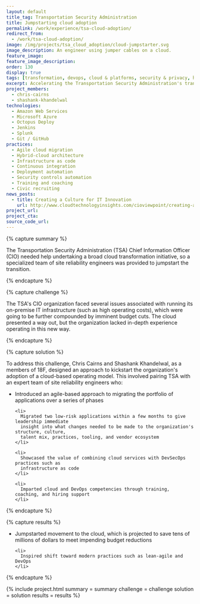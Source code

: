 ```yaml
---
layout: default
title_tag: Transportation Security Administration
title: Jumpstarting cloud adoption
permalink: /work/experience/tsa-cloud-adoption/
redirect_from:
  - /work/tsa-cloud-adoption/
image: /img/projects/tsa_cloud_adoption/cloud-jumpstarter.svg
image_description: An engineer using jumper cables on a cloud.
feature_image:
feature_image_description:
order: 130
display: true
tags: [transformation, devops, cloud & platforms, security & privacy, homeland security, chris cairns, shashank khandelwal]
excerpt: Accelerating the Transportation Security Administration's transition to a cloud-based operating model.
project_members:
  - chris-cairns
  - shashank-khandelwal
technologies:
  - Amazon Web Services
  - Microsoft Azure
  - Octopus Deploy
  - Jenkins
  - Splunk
  - Git / GitHub
practices:
  - Agile cloud migration
  - Hybrid-cloud architecture
  - Infrastructure as code
  - Continuous integration
  - Deployment automation
  - Security controls automation
  - Training and coaching
  - Civic recruiting
news_posts:
  - title: Creating a Culture for IT Innovation
    url: http://www.cloudtechnologyinsights.com/cioviewpoint/creating-a-culture-for-it-innovation-nid-153.html
project_url:
project_cta:
source_code_url:
---
```


{% capture summary %}
  <p>
    The Transportation Security Administration (TSA) Chief Information Officer (CIO)
    needed help undertaking a broad cloud transformation initiative, so a specialized
    team of site reliability engineers was provided to jumpstart the transition.
  </p>
{% endcapture %}

{% capture challenge %}
  <p>
    The TSA's CIO organization faced several issues associated with running its on-premise
    IT infrastructure (such as high operating costs), which were going to be further
    compounded by imminent budget cuts. The cloud presented a way out, but the organization
    lacked in-depth experience operating in this new way.
  </p>
{% endcapture %}

{% capture solution %}
  <p>
    To address this challenge, Chris Cairns and Shashank Khandelwal, as a members of 18F, designed an approach to
    kickstart the organization's adoption of a cloud-based operating model. This involved
    pairing TSA with an expert team of site reliability engineers who:
  </p>

  <ul>
    <li>
      Introduced an agile-based approach to migrating the portfolio of applications
      over a series of phases
    </li>

    <li>
      Migrated two low-risk applications within a few months to give leadership immediate
      insight into what changes needed to be made to the organization's structure, culture,
      talent mix, practices, tooling, and vendor ecosystem
    </li>

    <li>
      Showcased the value of combining cloud services with DevSecOps practices such as
      infrastructure as code
    </li>

    <li>
      Imparted cloud and DevOps competencies through training, coaching, and hiring support
    </li>
  </ul>
{% endcapture %}

{% capture results %}
  <ul>
    <li>
      Jumpstarted movement to the cloud, which is projected to save tens of
      millions of dollars to meet impending budget reductions
    </li>

    <li>
      Inspired shift toward modern practices such as lean-agile and DevOps
    </li>
  </ul>
{% endcapture %}

{% include project.html
  summary = summary
  challenge = challenge
  solution = solution
  results = results
%}
